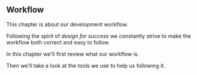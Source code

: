 ## Workflow
This chapter is about our development workflow.

Following the spirit of *design for success* we constantly strive to make the workflow both correct and easy to follow.

In this chapter we'll first review what our workflow is.

Then we'll take a look at the tools we use to help us following it.